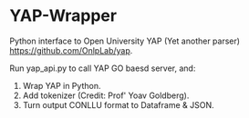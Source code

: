 # YAP-Wrapper
Python interface to Open University YAP (Yet another parser) https://github.com/OnlpLab/yap.

Run yap_api.py to call YAP GO baesd server, and:
1. Wrap YAP in Python.
2. Add tokenizer (Credit: Prof' Yoav Goldberg).
3. Turn output CONLLU format to Dataframe & JSON.

